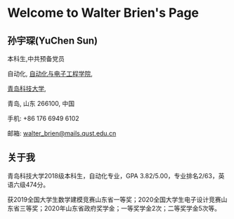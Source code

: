 # Welcome to Walter Brien's Page

## 孙宇琛(YuChen Sun)

本科生,中共预备党员

自动化, [自动化与电子工程学院](https://zdh.qust.edu.cn/index.htm),

[青岛科技大学](https://www.qust.edu.cn/),

青岛, 山东 266100, 中国

手机: +86 176 6949 6102

邮箱: walter_brien@mails.qust.edu.cn

##  关于我

青岛科技大学2018级本科生，自动化专业，GPA 3.82/5.00，专业排名2/63，英语六级474分。

获2019全国大学生数学建模竞赛山东省一等奖；2020全国大学生电子设计竞赛山东省三等奖；2020年山东省政府奖学金；一等奖学金2次；二等奖学金5次等。
